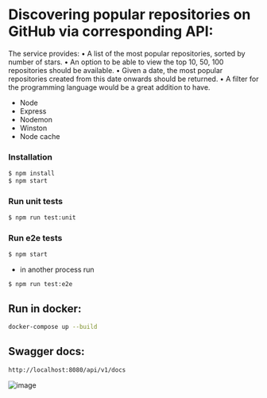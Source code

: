 # Discovering popular repositories on GitHub via corresponding API:

The service provides:
• A list of the most popular repositories, sorted by number of stars.
• An option to be able to view the top 10, 50, 100 repositories should be available.
• Given a date, the most popular repositories created from this date onwards should be returned.
• A filter for the programming language would be a great addition to have.

- Node
- Express
- Nodemon
- Winston
- Node cache

### Installation
```sh
$ npm install
$ npm start
```
### Run unit tests
```sh
$ npm run test:unit
```
### Run e2e tests
```sh
$ npm start
```
- in another process run
```
$ npm run test:e2e
```
## Run in docker:

```sh
docker-compose up --build
```
## Swagger docs:

```sh
http://localhost:8080/api/v1/docs
```

![image](https://user-images.githubusercontent.com/20913597/139333452-055932f4-34d8-473c-afe1-ad95dca19979.png)

